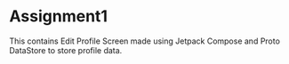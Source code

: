 # Assignment1
This contains Edit Profile Screen made using Jetpack Compose and Proto DataStore to store profile data.
